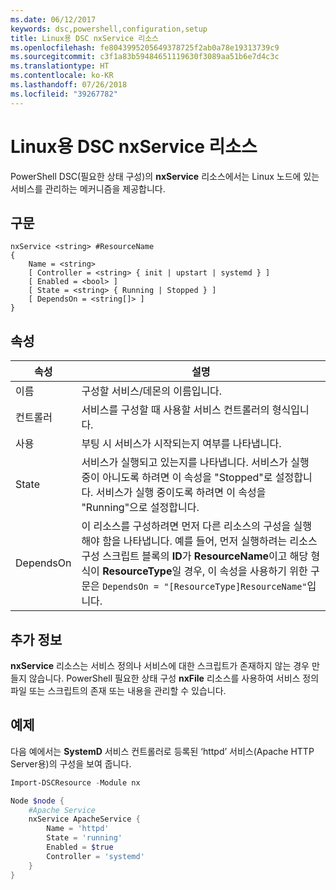 ```yaml
---
ms.date: 06/12/2017
keywords: dsc,powershell,configuration,setup
title: Linux용 DSC nxService 리소스
ms.openlocfilehash: fe8043995205649378725f2ab0a78e19313739c9
ms.sourcegitcommit: c3f1a83b59484651119630f3089aa51b6e7d4c3c
ms.translationtype: HT
ms.contentlocale: ko-KR
ms.lasthandoff: 07/26/2018
ms.locfileid: "39267782"
---
```

# <a name="dsc-for-linux-nxservice-resource"></a>Linux용 DSC nxService 리소스

PowerShell DSC(필요한 상태 구성)의 **nxService** 리소스에서는 Linux 노드에 있는 서비스를 관리하는 메커니즘을 제공합니다.

## <a name="syntax"></a>구문

```
nxService <string> #ResourceName
{
    Name = <string>
    [ Controller = <string> { init | upstart | systemd } ]
    [ Enabled = <bool> ]
    [ State = <string> { Running | Stopped } ]
    [ DependsOn = <string[]> ]
}
```

## <a name="properties"></a>속성

| 속성 | 설명 |
|---|---|
| 이름| 구성할 서비스/데몬의 이름입니다.|
| 컨트롤러| 서비스를 구성할 때 사용할 서비스 컨트롤러의 형식입니다.|
| 사용| 부팅 시 서비스가 시작되는지 여부를 나타냅니다.|
| State| 서비스가 실행되고 있는지를 나타냅니다. 서비스가 실행 중이 아니도록 하려면 이 속성을 "Stopped"로 설정합니다. 서비스가 실행 중이도록 하려면 이 속성을 "Running"으로 설정합니다.|
| DependsOn | 이 리소스를 구성하려면 먼저 다른 리소스의 구성을 실행해야 함을 나타냅니다. 예를 들어, 먼저 실행하려는 리소스 구성 스크립트 블록의 **ID**가 **ResourceName**이고 해당 형식이 **ResourceType**일 경우, 이 속성을 사용하기 위한 구문은 `DependsOn = "[ResourceType]ResourceName"`입니다.|

## <a name="additional-information"></a>추가 정보

**nxService** 리소스는 서비스 정의나 서비스에 대한 스크립트가 존재하지 않는 경우 만들지 않습니다. PowerShell 필요한 상태 구성 **nxFile** 리소스를 사용하여 서비스 정의 파일 또는 스크립트의 존재 또는 내용을 관리할 수 있습니다.

## <a name="example"></a>예제

다음 예에서는 **SystemD** 서비스 컨트롤러로 등록된 ‘httpd’ 서비스(Apache HTTP Server용)의 구성을 보여 줍니다.

```powershell
Import-DSCResource -Module nx

Node $node {
    #Apache Service
    nxService ApacheService {
        Name = 'httpd'
        State = 'running'
        Enabled = $true
        Controller = 'systemd'
    }
}
```